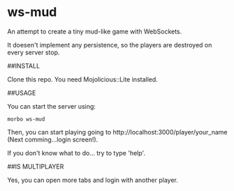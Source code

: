 ws-mud
======

An attempt to create a tiny mud-like game with WebSockets.

It doesen't implement any persistence, so the players are destroyed on every server stop.

##INSTALL

Clone this repo. You need Mojolicious::Lite installed.

##USAGE

You can start the server using:
```
morbo ws-mud
```

Then, you can start playing going to http://localhost:3000/player/your_name (Next comming...login screen!).

If you don't know what to do... try to type 'help'.

##IS MULTIPLAYER

Yes, you can open more tabs and login with another player.






